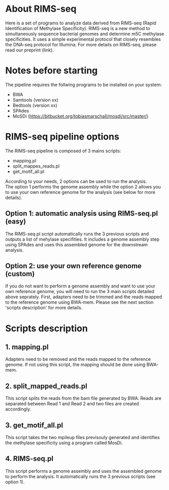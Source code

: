 # About RIMS-seq
Here is a set of programs to analyze data derived from RIMS-seq (Rapid Identification of Methylase Specificity). 
RIMS-seq is a new method to simultaneously sequence bacterial genomes and determine m5C methylase specificities. It uses a simple experimental protocol that closely resembles the DNA-seq protocol for Illumina. For more details on RIMS-seq, please read our preprint (link).

# Notes before starting
The pipeline requires the follwing programs to be installed on your system:
- BWA
- Samtools (version xx)
- Bedtools (version xx)
- SPAdes
- MoSDi (https://bitbucket.org/tobiasmarschall/mosdi/src/master/)

# RIMS-seq pipeline options
The RIMS-seq pipeline is composed of 3 mains scripts:
- mapping.pl
- split_mappes_reads.pl
- get_motif_all.pl

According to your needs, 2 options can be used to run the analysis.\
The option 1 performs the genome assembly while the option 2 allows you to use your own reference genome for the analysis (see below for more details).

## Option 1: automatic analysis using RIMS-seq.pl (easy)
The RIMS-seq.pl script automatically runs the 3 previous scripts and outputs a list of mehylase specifities. It includes a genome assembly step using SPAdes and uses this assembled genome for the downstream analysis.

## Option 2: use your own reference genome (custom)
If you do not want to perform a genome assembly and want to use your own reference genome, you will need to run the 3 main scripts detailed above seprately.
First, adapters need to be trimmed and the reads mapped to the reference genome using BWA-mem. Please see the next section 'scripts description' for more details.

# Scripts description
## 1. mapping.pl
Adapters need to be removed and the reads mapped to the reference genome. If not using this script, the mapping should be done using BWA-mem.

## 2. split_mapped_reads.pl
This script splits the reads from the bam file generated by BWA. Reads are separated between Read 1 and Read 2 and two files are created accordingly.

## 3. get_motif_all.pl
This script takes the two mpileup files previsouly generated and identifies the methylase specificity using a program called MosDi. 

## 4. RIMS-seq.pl
This script performs a genome assembly and uses the assembled genome to perform the analysis. It automatically runs the 3 previous scripts (see option 1).
